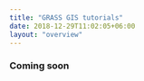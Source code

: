 ```yaml
---
title: "GRASS GIS tutorials"
date: 2018-12-29T11:02:05+06:00
layout: "overview"
---
```


### Coming soon


